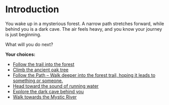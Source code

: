# Introduction

You wake up in a mysterious forest. A narrow path stretches forward, while behind you is a dark cave.
The air feels heavy, and you know your journey is just beginning.

What will you do next?

**Your choices:**
- [Follow the trail into the forest](forest-trail.md)
- [Climb the ancient oak tree](oak-tree.md)
- [Follow the Path – Walk deeper into the forest trail, hoping it leads to something or someone.](follow-the-path.md)
- [Head toward the sound of running water](river.md)
- [Explore the dark cave behind you](cave.md)
- [Walk towards the Mystic River](mystic-river.md)

